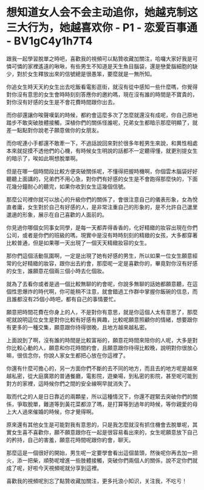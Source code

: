 # 想知道女人会不会主动追你，她越克制这三大行为，她越喜欢你 - P1 - 恋爱百事通 - BV1gC4y1h7T4

跟我一起學習脫單之時吧，喜歡我的視頻可以點贊收藏加關注，哈囉大家好我是可憐可憐的家裡遙遠的啾啾，有些男生不知道是天生魚目腦袋，還是戀愛腦細胞的缺少，對於女生釋放出來的信號總是很愚笨，要麼就是一無所知。

你追女生時天天約女生出去吃飯看電影逛街，就沒有從中感知一些什麼嗎，你覺得對你沒有意思的女生會時時刻刻答應你的邀約嗎，現在沒有誰的時間是不寶貴的，對你沒有好感的女生是不會花費時間跟你出去。

而你卻還讓你唉聲嘆氣的時候，都約會這麼多次了怎麼就還沒有成呢，你自己原地踏步不敢突破肢體接觸，深植你們的關係怪誰呢，兄弟女生都暗示那麼明顯了，就差一點點對你說老子願意做你的女朋友。

而你呢連小手都還不敢牽一下，不過話說回來對於很多年輕男生來說，和異性相處本來就捉摸不透他們的心機，有時候女生明說的話都不一定聽得懂，就更別提女生的暗示了，唉如此啊想脫單啊。

但是在哪一個時間段比較方便突破關係呢，不懂得把握時機啊，你個雲木腦袋好好聽聽上面講的，兄弟們不用心急，對你們有好感的女生是不會跑得那麼快的，下面花幾分鐘耐心的聽完，如果你收到女生這幾個信號。

那麼公司裡你就可以放心的升級你們的關係了，會很注意自己的儀表形象，女為悅直者庸，女生對於自己有好感的人，是非常注重自己的形象的，是不允許自己邋里邋遢的形象，展示在自己喜歡的人面前的。

你見過你哪個女同事女同學，是每一天都弄得香香的，化好精緻的妝容出現在你們公司，或者是你們的班級的嗎，現實中是沒有時時刻刻的精緻的女孩，大多都穿著比較普通，但是如果哪一天出現了一個天天精緻妝容的女生。

那你們這個活動氛圍啊，一定是出現了她有好感的男生，所以如果一位女生願意經常的化好精緻的妝容，跟你出去約會，那麼呢一定是喜歡你的，畢竟對你沒有好感的女生，誰願意花個兩三個小時去化個妝。

就為了去看你或者是過一個比較無聊的約會呢，你說多無聊的話她都願意聽，在這個性思爆炸的時代啊，你可能稍不注意，就會錯過工作群中掌握你飯碗的信息，而且誰都沒有25個小時吧，都有自己的事情要忙。

願意把時間花費在你身上的人，不是對你有意思，就是你這個人太有意思了，那麼呢就說明這位女生是對你比較有好感有興趣，比較呢願意照顧你的情緒，想要跟你有更多的一種交集，願意跟你待得很晚，且地方越來越私密。

上面說到了啊，沒有誰的時間是比較富裕的，願意花時間來陪你的人呢，大多是對你比較心動的人，願意和你花時間約會，且願意跟你待得比較晚，說明對你很放心嘛，很信念你，你說人家女生都把心放在你這裡了。

你還有什麼可擔心的，另一方面你們不斷的去不同的地方，而且去的地方呢是越來越私密，從大庭廣眾的普通餐廳，電影院，遊樂場，到私密的影院，甚至呢可能到對方的家裡，這時候你們之間的安全線啊早就消失了。

取而代之的人是日日靠近的兩顆星，所以這種情況下，你還不趕緊去突破你們的關係，爭取脫單，難道等到黃花菜都涼了嗎，是打算等到過年的時候，等你親愛的母上大人過來催婚的時候，你才覺得啊。

原來還有其他女生是可能對我有意思的，只是我怎麼就沒有抓住機會去脫單呢，其實女生喜不喜歡你，願不願意跟你在一起是很容易看出來的，女生呢願意放下自己的矜持，自己的害羞，願意花時間呢跟你約會，聊天。

那麼這是一個很好的開始，男生呢一定要學會看出這個苗頭，然後呢你再去加一把火，添一把柴，順勢呢增進一些肢體接觸，突破你們兩個人的關係，說不定你們就成了呢，好啦今天視頻呢就分享到這裡。

喜歡我的視頻呢別忘了點贊收藏加關注，更多托浪小知识，关注我，不吃亏！